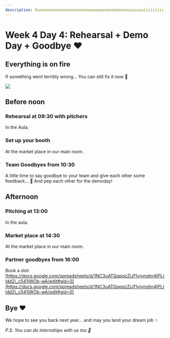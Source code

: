 ```yaml
---
description: Ooooooooooooooooooooooaaaaaaaaeeeeeeeeeeeuuuuuuuiiiiiiiii
---
```


# Week 4 Day 4: Rehearsal + Demo Day + Goodbye ❤️

## Everything is on fire <a href="#09-00-team-only-everything-is-on-fire" id="09-00-team-only-everything-is-on-fire"></a>

If something went terribly wrong... You can still fix it now 😬

![](https://gblobscdn.gitbook.com/assets%2F-LckflnxdoFGRNgQmj50%2F-MDB4oZpt3KfClYBh7DI%2F-MDB4rpoXJ\_KuYkdEyKv%2Felmo.gif?alt=media\&token=bef6e877-8e6c-47b1-b56c-467aca3e1ae7)

## Before noon

### Rehearsal at 09:30 with pitchers

In the Aula.

### Set up your booth

At the market place in our main room.

### Team Goodbyes from 10:30

A little time to say goodbye to your team and give each other some feedback... 🥰 And pep each other for the demoday!

## Afternoon

### Pitching at 13:00

In the aula.

### Market place at 14:30

At the market place in our main room.

### Partner goodbyes from 16:00

Book a slot: [https://docs.google.com/spreadsheets/d/1NC3uATQqpqzZiJf1yiymdm4IPLrldd2\_c541jWOb-wA/edit#gid=0](https://docs.google.com/spreadsheets/d/1NC3uATQqpqzZiJf1yiymdm4IPLrldd2\_c541jWOb-wA/edit#gid=0)

## Bye ❤️

We hope to see you back next year... and may you land your dream job ✨

_P.S. You can do internships with us too 👀_
